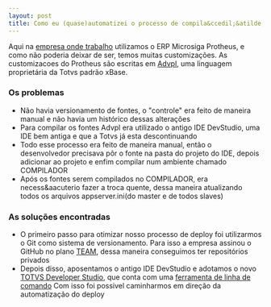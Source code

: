 ```yaml
---
layout: post
title: Como eu (quase)automatizei o processo de compila&ccedil;&atilde;o do Protheus
---
```

Aqui na [empresa onde trabalho](https://github.com/rvimola) utilizamos o ERP Microsiga Protheus, e como n&atilde;o poderia deixar de ser, temos muitas customiza&ccedil;&otilde;es.
As customizacoes do Protheus s&atilde;o escritas em [Advpl](http://tdn.totvs.com/x/1YNc), uma linguagem propriet&aacute;ria da Totvs padr&atilde;o xBase.
### Os problemas
* N&atilde;o havia versionamento de fontes, o "controle" era feito de maneira manual e n&atilde;o havia um hist&oacute;rico dessas altera&ccedil;&otilde;es
* Para compilar os fontes Advpl era utilizado o antigo IDE DevStudio, uma IDE bem antiga e que a Totvs j&aacute; esta descontinuando
* Todo esse processo era feito de maneira manual, ent&atilde;o o desenvolvedor precisava p&ocirc;r o fonte na pasta do projeto do IDE, depois adicionar ao projeto e enfim compilar num ambiente chamado COMPILADOR
* Ap&oacute;s os fontes serem compilados no COMPILADOR, era necess&aacuterio fazer a troca quente, dessa maneira atualizando todos os arquivos appserver.ini(do master e de todos slaves)
### As solu&ccedil;&otilde;es encontradas
* O primeiro passo para otimizar nosso processo de deploy foi utilizarmos o Git como sistema de versionamento. Para isso a empresa assinou o GitHub no plano [TEAM](https://github.com/pricing), dessa maneira conseguimos ter reposit&oacute;rios privados
* Depois disso, aposentamos o antigo IDE DevStudio e adotamos o novo [TOTVS Developer Studio](http://ds.totvs.com/), que conta com uma [ferramenta de linha de comando](http://tdn.totvs.com/x/ysoGDg)
Com isso foi possivel caminharmos em dire&ccedil;&atilde;o da automatiza&ccedil;&atilde;o do deploy